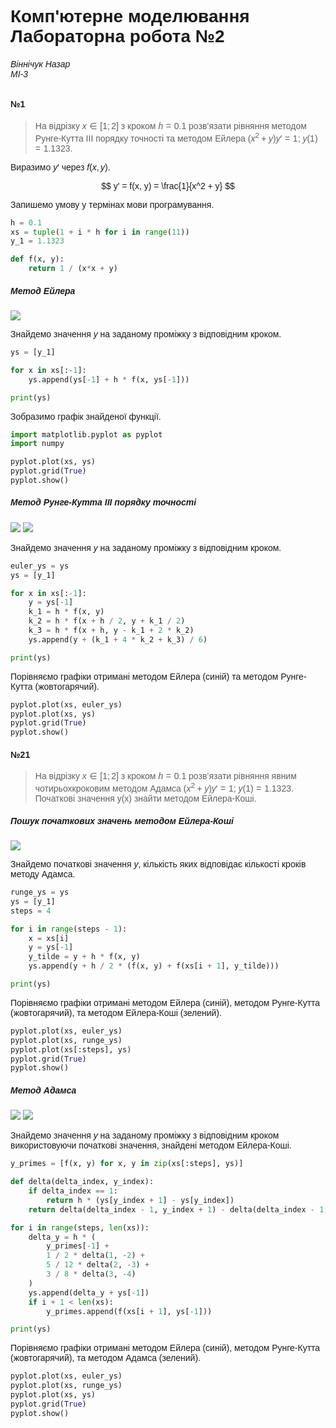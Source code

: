 # Комп'ютерне моделювання <br> Лабораторна робота №2

###### Віннічук Назар <br> МІ-3

#### №1

> На вiдрiзку $x \in [1; 2]$ з кроком $h = 0.1$
> розв’язати рiвняння методом Рунге-Кутта III порядку
> точностi та методом Ейлера $(x^2+y)y′ = 1$;
> $y(1) = 1.1323$.

Виразимо $y'$ через $f(x, y)$.

$$ y' = f(x, y) = \frac{1}{x^2 + y} $$

Запишемо умову у термінах мови програмування.

```python
h = 0.1
xs = tuple(1 + i * h for i in range(11))
y_1 = 1.1323

def f(x, y):
    return 1 / (x*x + y)
```

##### Метод Ейлера

![](./images/euler.png)

Знайдемо значення $y$ на заданому проміжку з відповідним кроком.

```python
ys = [y_1]

for x in xs[:-1]:
    ys.append(ys[-1] + h * f(x, ys[-1]))

print(ys)
```

Зобразимо графік знайденої функції.

```python
import matplotlib.pyplot as pyplot
import numpy

pyplot.plot(xs, ys)
pyplot.grid(True)
pyplot.show()
```

##### Метод Рунге-Кутта III порядку точності

![](./images/runge-kutta.png)
![](./images/runge-kutta-iii.png)

Знайдемо значення $y$ на заданому проміжку з відповідним кроком.

```python
euler_ys = ys
ys = [y_1]

for x in xs[:-1]:
    y = ys[-1]
    k_1 = h * f(x, y)
    k_2 = h * f(x + h / 2, y + k_1 / 2)
    k_3 = h * f(x + h, y - k_1 + 2 * k_2)
    ys.append(y + (k_1 + 4 * k_2 + k_3) / 6)

print(ys)
```

Порівняємо графіки отримані методом Ейлера (синій) та методом Рунге-Кутта (жовтогарячий).

```python
pyplot.plot(xs, euler_ys)
pyplot.plot(xs, ys)
pyplot.grid(True)
pyplot.show()
```

#### №21

> На вiдрiзку $x \in [1; 2]$ з кроком $h = 0.1$
> розв’язати рiвняння явним чотирьохкроковим методом Адамса
> $(x^2+y)y′ = 1$; $y(1) = 1.1323$.
> Початковi значення y(x) знайти методом Ейлера-Коші.

##### Пошук початкових значень методом Ейлера-Коші

![](./images/euler-cauchy.png)

Знайдемо початкові значення $y$, кількість яких відповідає кількості кроків методу Адамса.

```python
runge_ys = ys
ys = [y_1]
steps = 4

for i in range(steps - 1):
    x = xs[i]
    y = ys[-1]
    y_tilde = y + h * f(x, y)
    ys.append(y + h / 2 * (f(x, y) + f(xs[i + 1], y_tilde)))

print(ys)
```

Порівняємо графіки отримані методом Ейлера (синій), методом Рунге-Кутта (жовтогарячий),
та методом Ейлера-Коші (зелений).

```python
pyplot.plot(xs, euler_ys)
pyplot.plot(xs, runge_ys)
pyplot.plot(xs[:steps], ys)
pyplot.grid(True)
pyplot.show()
```

##### Метод Адамса

![](./images/adams.png)
![](./images/adams-extr.png)

Знайдемо значення $y$ на заданому проміжку з відповідним кроком використовуючи
початкові значення, знайдені методом Ейлера-Коші.

```python
y_primes = [f(x, y) for x, y in zip(xs[:steps], ys)]

def delta(delta_index, y_index):
    if delta_index == 1:
        return h * (ys[y_index + 1] - ys[y_index])
    return delta(delta_index - 1, y_index + 1) - delta(delta_index - 1, y_index)

for i in range(steps, len(xs)):
    delta_y = h * (
        y_primes[-1] +
        1 / 2 * delta(1, -2) +
        5 / 12 * delta(2, -3) +
        3 / 8 * delta(3, -4)
    )
    ys.append(delta_y + ys[-1])
    if i + 1 < len(xs):
        y_primes.append(f(xs[i + 1], ys[-1]))

print(ys)
```

Порівняємо графіки отримані методом Ейлера (синій), методом Рунге-Кутта (жовтогарячий),
та методом Адамса (зелений).

```python
pyplot.plot(xs, euler_ys)
pyplot.plot(xs, runge_ys)
pyplot.plot(xs, ys)
pyplot.grid(True)
pyplot.show()
```

<style>
    body {
        font-family: sans-serif;
    }
    .MathJax * {
        color: inherit !important;
    }
</style>
